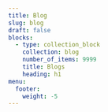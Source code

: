 ```yaml
---
title: Blog
slug: blog
draft: false
blocks:
  - type: collection_block
    collection: blog
    number_of_items: 9999
    title: Blogs
    heading: h1
menu:
  footer:
    weight: -5
---
```

